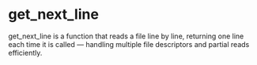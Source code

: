 # get_next_line
get_next_line is a function that reads a file line by line, returning one line each time it is called — handling multiple file descriptors and partial reads efficiently.

